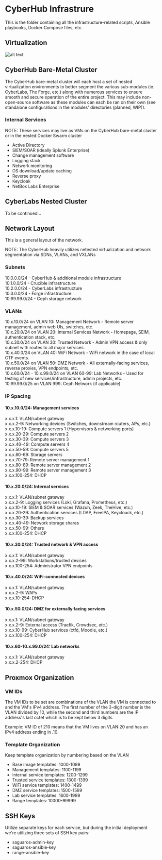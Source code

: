 # CyberHub Infrastrure

This is the folder containing all the infrastructure-related scripts, Ansible playbooks, Docker Compose files, etc.

## Virtualization

![alt text](https://github.com/echumley/Saguaros-CyberHub/blob/main/resources/CyberHub-Virtualization.png?raw=true)

## CyberHub Bare-Metal Cluster

The CyberHub bare-metal cluster will each host a set of nested virtualization environments to better segment the various sub-modules (ie. CyberLabs, The Forge, etc.) along with numerous services to ensure smooth and secure operation of the entire project. This may include non-open-source software as these modules can each be ran on their own (see standalone configurations in the modules' directories (planned, WIP)).

### Internal Services

NOTE: These services may live as VMs on the CyberHub bare-metal cluster or in the nested Docker Swarm cluster

- Active Directory
- SIEM/SOAR (ideally Splunk Enterprise)
- Change management software
- Logging stack
- Network monitoring
- OS download/update caching
- Reverse proxy
- Keycloak
- NetBox Labs Enterprise

## CyberLabs Nested Cluster

To be continued...

## Network Layout

This is a general layout of the network.

NOTE: The CyberHub heavily utilizes netested virtualization and network segmentation via SDNs, VLANs, and VXLANs

### Subnets

10.0.0.0/24 - CyberHub & additional module infrastructure \
10.1.0.0/24 - Crucible infrastructure \
10.2.0.0/24 - CyberLabs infrastructure \
10.3.0.0/24 - Forge infrastructure \
10.99.99.0/24 - Ceph storage network

### VLANs

10.x.10.0/24 on VLAN 10: Management Network - Remote server management, admin web UIs, switches, etc. \
10.x.20.0/24 on VLAN 20: Internal Services Network - Homepage, SEIM, authentication stack, etc. \
10.x.30.0/24 on VLAN 30: Trusted Network - Admin VPN access & only subnet with routes to all major services. \
10.x.40.0/24 on VLAN 40: WiFi Network - WiFi network in the case of local CTF events. \
10.x.50.0/24 on VLAN 50: DMZ Network - All externally-facing services, reverse proxies, VPN endpoints, etc. \
10.x.60.0/24 - 10.x.99.0/24 on VLAN 60-99: Lab Networks - Used for testing of new services/infrastructure, admin projects, etc. \
10.99.99.0/25 on VLAN 999: Ceph Network (if applicable)

### IP Spacing

#### 10.x.10.0/24: Management services

x.x.x.1: VLAN/subnet gateway \
x.x.x.2-9: Networking devices (Switches, downstream routers, APs, etc.) \
x.x.x.10-19: Compute servers 1 (Hypervisors & networking ports) \
x.x.x.20-29: Compute servers 2 \
x.x.x.30-39: Compute servers 3 \
x.x.x.40-49: Compute servers 4 \
x.x.x.50-59: Compute servers 5 \
x.x.x.60-69: Storage servers \
x.x.x.70-79: Remote server management 1 \
x.x.x.80-89: Remote server management 2 \
x.x.x.90-99: Remote server management 3 \
x.x.x.100-254: DHCP

#### 10.x.20.0/24: Internal services

x.x.x.1: VLAN/subnet gateway \
x.x.x.2-9: Logging services (Loki, Grafana, Prometheus, etc.) \
x.x.x.10-19: SIEM & SOAR services (Wazuh, Zeek, TheHive, etc.) \
x.x.x.20-29: Authentication services (LDAP, FreeIPA, Keycloack, etc.) \
x.x.x.30-39: Backup services \
x.x.x.40-49: Network storage shares \
x.x.x.50-99: Others \
x.x.x.100-254: DHCP

#### 10.x.30.0/24: Trusted network & VPN access

x.x.x.1: VLAN/subnet gateway \
x.x.x.2-99: Workstations/trusted devices \
x.x.x.100-254: Administrator VPN endpoints

#### 10.x.40.0/24: WiFi-connected devices

x.x.x.1: VLAN/subnet gateway \
x.x.x.2-9: WAPs \
x.x.x.10-254: DHCP

#### 10.x.50.0/24: DMZ for externally facing services

x.x.x.1: VLAN/subnet gateway \
x.x.x.2-9: External access (Traefik, Crowdsec, etc.) \
x.x.x.10-99: CyberHub services (ctfd, Moodle, etc.) \
x.x.x.100-254: DHCP

#### 10.x.60-10.x.99.0/24: Lab networks

x.x.x.1: VLAN/subnet gateway \
x.x.x.2-254: DHCP

## Proxmox Organization

### VM IDs

The VM IDs to be set are combinations of the VLAN the VM is connected to and the VM's IPv4 address. The first number of the 3-digit number is the VLAN divided by 10, while the second and third numbers are the IP address's last octet which is to be kept below 3 digits.

Example: VM ID of 210 means that the VM lives on VLAN 20 and has an IPv4 address ending in .10.

### Template Organization

Keep template organization by numbering based on the VLAN
- Base image templates: 1000-1099
- Management templates: 1100-1199
- Internal service templates: 1200-1299
- Trusted service templates: 1300-1399
- WiFi service templates: 1400-1499
- DMZ service templates: 1500-1599
- Lab service templates: 1600-1999
- Range templates: 10000-99999

## SSH Keys

Utilize separate keys for each service, but during the initial deployment we're utilizing three sets of SSH key pairs:
- saguaros-admin-key
- saguaros-ansible-key
- range-ansible-key
